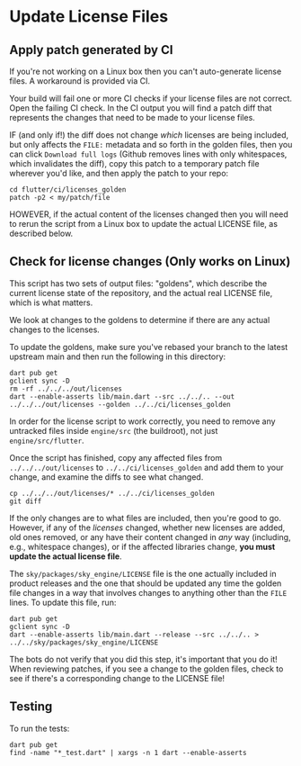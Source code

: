 # Update License Files

## Apply patch generated by CI
If you're not working on a Linux box then you can't auto-generate license files. A workaround is provided via CI.

Your build will fail one or more CI checks if your license files are not correct. Open the failing CI check. In the CI output you will find a patch diff that represents the changes that need to be made to your license files.

IF (and only if!) the diff does not change _which_ licenses are being included, but only affects the `FILE:` metadata and so forth in the golden files, then you can click `Download full logs` (Github removes lines with only whitespaces, which invalidates the diff), copy this patch to a temporary patch file wherever you'd like, and then apply the patch to your repo:

```
cd flutter/ci/licenses_golden
patch -p2 < my/patch/file
```

HOWEVER, if the actual content of the licenses changed then you will need to rerun the script from a Linux box to update the actual LICENSE file, as described below.

## Check for license changes (Only works on Linux)

This script has two sets of output files: "goldens", which describe
the current license state of the repository, and the actual real
LICENSE file, which is what matters.

We look at changes to the goldens to determine if there are any actual
changes to the licenses.

To update the goldens, make sure you've rebased your branch to the
latest upstream main and then run the following in this directory:

```
dart pub get
gclient sync -D
rm -rf ../../../out/licenses
dart --enable-asserts lib/main.dart --src ../../.. --out ../../../out/licenses --golden ../../ci/licenses_golden
```

In order for the license script to work correctly, you need to remove
any untracked files inside `engine/src` (the buildroot), not just
`engine/src/flutter`.

Once the script has finished, copy any affected files from
`../../../out/licenses` to `../../ci/licenses_golden` and add them to
your change, and examine the diffs to see what changed.

```
cp ../../../out/licenses/* ../../ci/licenses_golden
git diff
```

If the only changes are to what files are included, then you're good
to go. However, if any of the _licenses_ changed, whether new licenses
are added, old ones removed, or any have their content changed in
_any_ way (including, e.g., whitespace changes), or if the affected
libraries change, **you must update the actual license file**.

The `sky/packages/sky_engine/LICENSE` file is the one actually
included in product releases and the one that should be updated any
time the golden file changes in a way that involves changes to
anything other than the `FILE` lines. To update this file, run:

```
dart pub get
gclient sync -D
dart --enable-asserts lib/main.dart --release --src ../../.. > ../../sky/packages/sky_engine/LICENSE
```

The bots do not verify that you did this step, it's important that you
do it! When reviewing patches, if you see a change to the golden
files, check to see if there's a corresponding change to the LICENSE
file!

## Testing

To run the tests:

```
dart pub get
find -name "*_test.dart" | xargs -n 1 dart --enable-asserts
```
